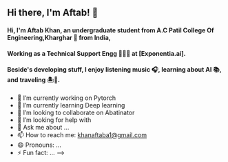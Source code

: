## Hi there, I'm Aftab! 👋

#### Hi, I'm Aftab Khan, an undergraduate student from A.C Patil College Of Engineering,Kharghar 🚀 from India,
#### Working as a Technical Support Engg 🙍🏽‍♂️ at [Exponentia.ai].

#### Beside's developing stuff, I enjoy listening music 🎧, learning about AI 📚, and traveling 🏝️🗻.


- 🔭 I’m currently working on Pytorch
- 🌱 I’m currently learning Deep learning
- 👯 I’m looking to collaborate on Abatinator
- 🤔 I’m looking for help with 
- 💬 Ask me about ...
- 📫 How to reach me: khanaftaba1@gmail.com
- 😄 Pronouns: ...
- ⚡ Fun fact: ...
-->
